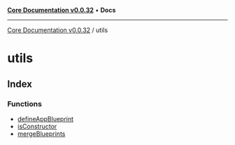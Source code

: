 [**Core Documentation v0.0.32**](../README.md) • **Docs**

***

[Core Documentation v0.0.32](../modules.md) / utils

# utils

## Index

### Functions

- [defineAppBlueprint](functions/defineAppBlueprint.md)
- [isConstructor](functions/isConstructor.md)
- [mergeBlueprints](functions/mergeBlueprints.md)
